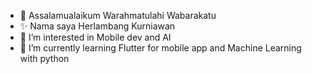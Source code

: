 - 👋 Assalamualaikum Warahmatulahi Wabarakatu
- ✨ Nama saya Herlambang Kurniawan
- 👀 I’m interested in Mobile dev and AI
- 🌱 I’m currently learning Flutter for mobile app and Machine Learning with python

<!---
inoyamanaka/inoyamanaka is a ✨ special ✨ repository because its `README.md` (this file) appears on your GitHub profile.
You can click the Preview link to take a look at your changes.
--->
